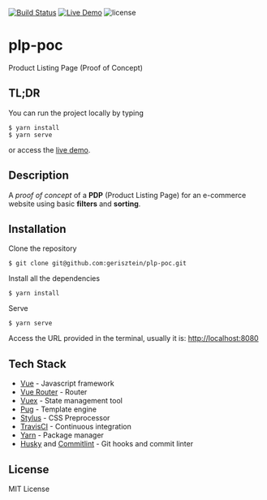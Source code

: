 [![Build Status](https://travis-ci.org/gerisztein/plp-poc.svg?branch=master)](https://travis-ci.org/gerisztein/plp-poc)
[![Live Demo](https://img.shields.io/website-up-down-green-red/http/shields.io.svg?label=live-demo)](https://gerisztein.github.io/plp-poc)
![license](https://img.shields.io/github/license/mashape/apistatus.svg)


# plp-poc
Product Listing Page (Proof of Concept)

## TL;DR

You can run the project locally by typing

```shell
$ yarn install
$ yarn serve
```

or access the [live demo](https://gerisztein.github.io/plp-poc/).

## Description

A *proof of concept* of a **PDP** (Product Listing Page) for an e-commerce website using basic **filters** and **sorting**.

## Installation

Clone the repository

```shell
$ git clone git@github.com:gerisztein/plp-poc.git
```

Install all the dependencies

```shell
$ yarn install
```

Serve

```shell
$ yarn serve
```

Access the URL provided in the terminal, usually it is:  [http://localhost:8080](http://localhost:8080)

## Tech Stack

- [Vue](https://www.vuejs.org/) - Javascript framework
- [Vue Router](https://router.vuejs.org/) - Router
- [Vuex](https://vuex.vuejs.org/) - State management tool
- [Pug](https://pugjs.org/) - Template engine
- [Stylus](http://stylus-lang.com/) - CSS Preprocessor
- [TravisCI](https://travis-ci.org/) - Continuous integration
- [Yarn](https://yarnpkg.com/) - Package manager
- [Husky](https://github.com/typicode/husky) and [Commitlint](https://github.com/marionebl/commitlint) - Git hooks and commit linter

## License

MIT License